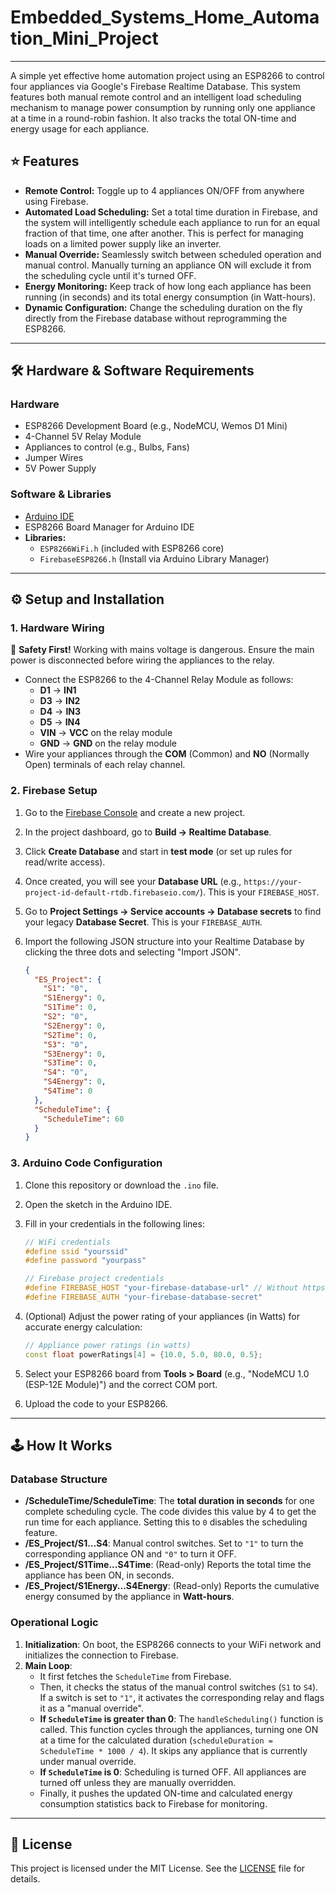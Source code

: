 # Embedded_Systems_Home_Automation_Mini_Project

-----


A simple yet effective home automation project using an ESP8266 to control four appliances via Google's Firebase Realtime Database. This system features both manual remote control and an intelligent load scheduling mechanism to manage power consumption by running only one appliance at a time in a round-robin fashion. It also tracks the total ON-time and energy usage for each appliance.

## ⭐ Features

  * **Remote Control:** Toggle up to 4 appliances ON/OFF from anywhere using Firebase.
  * **Automated Load Scheduling:** Set a total time duration in Firebase, and the system will intelligently schedule each appliance to run for an equal fraction of that time, one after another. This is perfect for managing loads on a limited power supply like an inverter.
  * **Manual Override:** Seamlessly switch between scheduled operation and manual control. Manually turning an appliance ON will exclude it from the scheduling cycle until it's turned OFF.
  * **Energy Monitoring:** Keep track of how long each appliance has been running (in seconds) and its total energy consumption (in Watt-hours).
  * **Dynamic Configuration:** Change the scheduling duration on the fly directly from the Firebase database without reprogramming the ESP8266.

-----

## 🛠️ Hardware & Software Requirements

### Hardware

  * ESP8266 Development Board (e.g., NodeMCU, Wemos D1 Mini)
  * 4-Channel 5V Relay Module
  * Appliances to control (e.g., Bulbs, Fans)
  * Jumper Wires
  * 5V Power Supply

### Software & Libraries

  * [Arduino IDE](https://www.arduino.cc/en/software)
  * ESP8266 Board Manager for Arduino IDE
  * **Libraries:**
      * `ESP8266WiFi.h` (included with ESP8266 core)
      * `FirebaseESP8266.h` (Install via Arduino Library Manager)

-----

## ⚙️ Setup and Installation

### 1\. Hardware Wiring

🚨 **Safety First\!** Working with mains voltage is dangerous. Ensure the main power is disconnected before wiring the appliances to the relay.

  * Connect the ESP8266 to the 4-Channel Relay Module as follows:
      * **D1** -\> **IN1**
      * **D3** -\> **IN2**
      * **D4** -\> **IN3**
      * **D5** -\> **IN4**
      * **VIN** -\> **VCC** on the relay module
      * **GND** -\> **GND** on the relay module
  * Wire your appliances through the **COM** (Common) and **NO** (Normally Open) terminals of each relay channel.

### 2\. Firebase Setup

1.  Go to the [Firebase Console](https://console.firebase.google.com/) and create a new project.

2.  In the project dashboard, go to **Build -\> Realtime Database**.

3.  Click **Create Database** and start in **test mode** (or set up rules for read/write access).

4.  Once created, you will see your **Database URL** (e.g., `https://your-project-id-default-rtdb.firebaseio.com/`). This is your `FIREBASE_HOST`.

5.  Go to **Project Settings -\> Service accounts -\> Database secrets** to find your legacy **Database Secret**. This is your `FIREBASE_AUTH`.

6.  Import the following JSON structure into your Realtime Database by clicking the three dots and selecting "Import JSON".

    ```json
    {
      "ES_Project": {
        "S1": "0",
        "S1Energy": 0,
        "S1Time": 0,
        "S2": "0",
        "S2Energy": 0,
        "S2Time": 0,
        "S3": "0",
        "S3Energy": 0,
        "S3Time": 0,
        "S4": "0",
        "S4Energy": 0,
        "S4Time": 0
      },
      "ScheduleTime": {
        "ScheduleTime": 60
      }
    }
    ```

### 3\. Arduino Code Configuration

1.  Clone this repository or download the `.ino` file.

2.  Open the sketch in the Arduino IDE.

3.  Fill in your credentials in the following lines:

    ```cpp
    // WiFi credentials
    #define ssid "yourssid"
    #define password "yourpass"

    // Firebase project credentials
    #define FIREBASE_HOST "your-firebase-database-url" // Without https://
    #define FIREBASE_AUTH "your-firebase-database-secret"
    ```

4.  (Optional) Adjust the power rating of your appliances (in Watts) for accurate energy calculation:

    ```cpp
    // Appliance power ratings (in watts)
    const float powerRatings[4] = {10.0, 5.0, 80.0, 0.5};
    ```

5.  Select your ESP8266 board from **Tools \> Board** (e.g., "NodeMCU 1.0 (ESP-12E Module)") and the correct COM port.

6.  Upload the code to your ESP8266.

-----

## 🕹️ How It Works

### Database Structure

  * **/ScheduleTime/ScheduleTime**: The **total duration in seconds** for one complete scheduling cycle. The code divides this value by 4 to get the run time for each appliance. Setting this to `0` disables the scheduling feature.
  * **/ES\_Project/S1...S4**: Manual control switches. Set to `"1"` to turn the corresponding appliance ON and `"0"` to turn it OFF.
  * **/ES\_Project/S1Time...S4Time**: (Read-only) Reports the total time the appliance has been ON, in seconds.
  * **/ES\_Project/S1Energy...S4Energy**: (Read-only) Reports the cumulative energy consumed by the appliance in **Watt-hours**.

### Operational Logic

1.  **Initialization**: On boot, the ESP8266 connects to your WiFi network and initializes the connection to Firebase.
2.  **Main Loop**:
      * It first fetches the `ScheduleTime` from Firebase.
      * Then, it checks the status of the manual control switches (`S1` to `S4`). If a switch is set to `"1"`, it activates the corresponding relay and flags it as a "manual override".
      * **If `ScheduleTime` is greater than 0**: The `handleScheduling()` function is called. This function cycles through the appliances, turning one ON at a time for the calculated duration (`scheduleDuration = ScheduleTime * 1000 / 4`). It skips any appliance that is currently under manual override.
      * **If `ScheduleTime` is 0**: Scheduling is turned OFF. All appliances are turned off unless they are manually overridden.
      * Finally, it pushes the updated ON-time and calculated energy consumption statistics back to Firebase for monitoring.

-----

## 📜 License

This project is licensed under the MIT License. See the [LICENSE](https://www.google.com/search?q=LICENSE) file for details.
